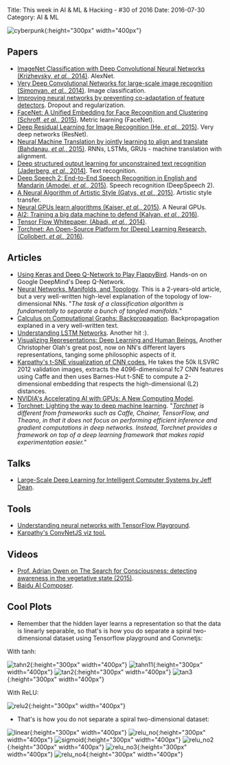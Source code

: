 Title: This week in AI & ML & Hacking - #30 of 2016
Date: 2016-07-30
Category: AI & ML


![cyberpunk](./cyberpunk/2.jpeg){:height="300px" width="400px"}

## Papers

* [ImageNet Classification with Deep Convolutional Neural Networks (Krizhevsky, *et al.*, 2014)](https://papers.nips.cc/paper/4824-imagenet-classification-with-deep-convolutional-neural-networks.pdf). AlexNet.
* [Very Deep Convolutional Networks for large-scale image recognition (Simonyan, *et al.*, 2014)](https://arxiv.org/pdf/1409.1556.pdf ). Image classification.
* [Improving neural networks by preventing co-adaptation of feature detectors]( https://arxiv.org/pdf/1207.0580.pdf ). Dropout and regularization.
* [FaceNet: A Unified Embedding for Face Recognition and Clustering (Schroff, *et al.*, 2015)](https://arxiv.org/pdf/1503.03832v3.pdf ).  Metric learning (FaceNet).
* [Deep Residual Learning for Image Recognition (He, *et al.*, 2015)](https://arxiv.org/pdf/1512.03385v1.pdf ). Very deep networks (ResNet).
* [Neural Machine Translation by jointly learning to align and translate (Bahdanau, *et al.*, 2015)](https://arxiv.org/pdf/1409.0473v7.pdf ). RNNs, LSTMs, GRUs - machine translation with alignment.
* [Deep structured output learning for unconstrained text recognition (Jaderberg,  *et al.*, 2014)](http://arxiv.org/pdf/1412.5903v5.pdf ).  Text recognition.
* [Deep Speech 2: End-to-End Speech Recognition in English and Mandarin (Amodei,  *et al.*, 2015)](https://arxiv.org/pdf/1512.02595v1.pdf ). Speech recognition (DeepSpeech 2).
* [A Neural Algorithm of Artistic Style (Gatys,  *et al.*, 2015)](http://arxiv.org/pdf/1508.06576v2.pdf ). Artistic style transfer.
* [Neural GPUs learn algorithms (Kaiser, *et al.*, 2015)](http://arxiv.org/pdf/1511.08228v3.pdf). A Neural GPUs.
* [AI2: Training a big data machine to defend (Kalyan, *et al.*, 2016)](http://people.csail.mit.edu/kalyan/AI2_Paper.pdf).
* [Tensor Flow Whitepaper, (Abadi, *et al.*, 2014)](http://download.tensorflow.org/paper/whitepaper2015.pdf).
* [Torchnet: An Open-Source Platform for (Deep) Learning Research, (Collobert, *et al.*, 2016)](https://lvdmaaten.github.io/publications/papers/Torchnet_2016.pdf).



## Articles


* [Using Keras and Deep Q-Network to Play FlappyBird](https://yanpanlau.github.io/2016/07/10/FlappyBird-Keras.html). Hands-on on Google DeepMind's Deep Q-Network.
* [Neural Networks, Manifolds, and Topology](http://colah.github.io/posts/2014-03-NN-Manifolds-Topology/). This is a 2-years-old article, but a very well-written high-level explanation of the topology of low-dimensional NNs. "*The task of a classification algorithm is fundamentally to separate a bunch of tangled manifolds.*"
* [Calculus on Computational Graphs: Backpropagation](http://colah.github.io/posts/2015-08-Backprop/). Backpropagation explaned in a very well-written text.
* [Understanding LSTM Networks](http://colah.github.io/posts/2015-08-Understanding-LSTMs/). Another hit :).
* [Visualizing Representations: Deep Learning and Human Beings.](http://colah.github.io/posts/2015-01-Visualizing-Representations/) Another Christopher Olah's great post, now on NN's different layers representations, tanging some philosophic aspects of it.
* [Karpathy's t-SNE visualization of CNN codes.](http://cs.stanford.edu/people/karpathy/cnnembed/) He takes the 50k ILSVRC 2012 validation images, extracts the 4096-dimensional fc7 CNN features using Caffe and then uses Barnes-Hut t-SNE to compute a 2-dimensional embedding that respects the high-dimensional (L2) distances. 
* [NVIDIA's Accelerating AI with GPUs: A New Computing Model](https://blogs.nvidia.com/blog/2016/01/12/accelerating-ai-artificial-intelligence-gpus/).
* [Torchnet: Lighting the way to deep machine learning](https://code.facebook.com/posts/580706092103929/lighting-the-way-to-deep-machine-learning/). "*[Torchnet](https://github.com/torchnet/torchnet) is different from frameworks such as Caffe, Chainer, TensorFlow, and Theano, in that it does not focus on performing efficient inference and gradient computations in deep networks. Instead, Torchnet provides a framework on top of a deep learning framework that makes rapid experimentation easier.*"


## Talks

* [Large-Scale Deep Learning for Intelligent Computer Systems by Jeff Dean](http://static.googleusercontent.com/media/research.google.com/en//pubs/archive/44921.pdf).

## Tools

* [Understanding neural networks with TensorFlow Playground](https://cloud.google.com/blog/big-data/2016/07/understanding-neural-networks-with-tensorflow-playground).  
* [Karpathy's ConvNetJS viz tool.](http://cs.stanford.edu/people/karpathy/convnetjs//demo/classify2d.html)

## Videos

* [Prof. Adrian Owen on The Search for Consciousness: detecting awareness in the vegetative state (2015)](https://www.youtube.com/watch?v=JeBkUtYvBBM).
* [Baidu AI Composer](https://www.youtube.com/watch?v=Ics9CjRSMfc).


## Cool Plots
 

*  Remember that the hidden layer learns a representation so that the data is linearly separable, so that's is how you do separate a spiral two-dimensional dataset using Tensorflow playground and Convnetjs:
	
With tanh:

 ![tahn2](./tensor_flow_playground/tanh2.png){:height="300px" width="400px"}  ![tahn11](./tensor_flow_playground/tan1.png){:height="300px" width="400px"}   ![tan2](./tensor_flow_playground/tan2.png){:height="300px" width="400px"}   ![tan3](./tensor_flow_playground/tan3.png){:height="300px" width="400px"} 

With ReLU:

![relu2](./tensor_flow_playground/relu2.png){:height="300px" width="400px"}




* That's is how you do not separate a spiral two-dimensional dataset:

![linear](./tensor_flow_playground/linear.png){:height="300px" width="400px"} ![relu_no](./tensor_flow_playground/relu_no.png){:height="300px" width="400px"} ![sigmoid](./tensor_flow_playground/sigmoid.png){:height="300px" width="400px"}  ![relu_no2](./tensor_flow_playground/relu_no2.png){:height="300px" width="400px"}  ![relu_no3](./tensor_flow_playground/relu_no3.png){:height="300px" width="400px"}  ![relu_no4](./tensor_flow_playground/relu_no4.png){:height="300px" width="400px"} 
